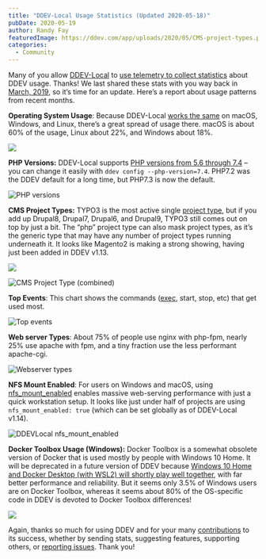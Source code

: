 ```yaml
---
title: "DDEV-Local Usage Statistics (Updated 2020-05-18)"
pubDate: 2020-05-19
author: Randy Fay
featuredImage: https://ddev.com/app/uploads/2020/05/CMS-project-types.png
categories:
  - Community
---
```


Many of you allow [DDEV-Local](https://github.com/drud/ddev) to [use telemetry to collect statistics](https://ddev.readthedocs.io/en/stable/users/cli-usage/#opt-in-usage-information) about DDEV usage. Thanks! We last shared these stats with you way back in [March, 2019](https://ddev.com/ddev-local/ddev-local-usage-statistics-updated-2019-03-21/), so it’s time for an update. Here’s a report about usage patterns from recent months.

**Operating System Usage**: Because DDEV-Local [works the same](https://ddev.readthedocs.io/en/stable/#system-requirements) on macOS, Windows, and Linux, there’s a great spread of usage there. macOS is about 60% of the usage, Linux about 22%, and Windows about 18%.

![](https://ddev.com/app/uploads/2020/05/Local-OSes.jpg)

**PHP Versions:** DDEV-Local supports [PHP versions from 5.6 through 7.4](https://ddev.readthedocs.io/en/stable/users/extend/customization-extendibility/#changing-php-version) – you can change it easily with `ddev config --php-version=7.4`. PHP7.2 was the DDEV default for a long time, but PHP7.3 is now the default.

![PHP versions](https://ddev.com/app/uploads/2020/05/PHP-versions-relative.png)

**CMS Project Types:** TYPO3 is the most active single [project type](https://ddev.readthedocs.io/en/stable/users/cli-usage/#quickstart-guides), but if you add up Drupal8, Drupal7, Drupal6, and Drupal9, TYPO3 still comes out on top by just a bit. The “php” project type can also mask project types, as it’s the generic type that may have any number of project types running underneath it. It looks like Magento2 is making a strong showing, having just been added in DDEV v1.13.

[![](https://ddev.com/app/uploads/2020/05/CMS-project-types.png)](https://ddev.com/app/uploads/2020/05/CMS-project-types.png)

![CMS Project Type (combined)](https://ddev.com/app/uploads/2020/05/CMS-Project-Type-combined.png)

**Top Events**: This chart shows the commands ([exec](https://ddev.readthedocs.io/en/stable/users/cli-usage/#executing-commands-in-containers), start, stop, etc) that get used most.

![Top events](https://ddev.com/app/uploads/2020/05/Top-events.png)

**Web server Types**: About 75% of people use nginx with php-fpm, nearly 25% use apache with fpm, and a tiny fraction use the less performant apache-cgi.

![Webserver types](https://ddev.com/app/uploads/2020/05/Webserver-types.png)

**NFS Mount Enabled**: For users on Windows and macOS, using [nfs_mount_enabled](https://ddev.readthedocs.io/en/stable/users/performance/#using-nfs-to-mount-the-project-into-the-web-container) enables massive web-serving performance with just a quick workstation setup. It looks like just under half of projects are using `nfs_mount_enabled: true` (which can be set globally as of DDEV-Local v1.14).

![DDEVLocal nfs_mount_enabled](https://ddev.com/app/uploads/2020/05/DDEVLocal-nfs_mount_enabled.png)

**Docker Toolbox Usage (Windows):** Docker Toolbox is a somewhat obsolete version of Docker that is used mostly by people with Windows 10 Home. It will be deprecated in a future version of DDEV because [Windows 10 Home and Docker Desktop (with WSL2) will shortly play well together](https://ddev.com/ddev-local/ddev-wsl2-getting-started/), with far better performance and reliability. But it seems only 3.5% of Windows users are on Docker Toolbox, whereas it seems about 80% of the OS-specific code in DDEV is devoted to Docker Toolbox differences!

![](https://ddev.com/app/uploads/2020/05/Docker-Toolbox-Windows-Usage.png)

Again, thanks so much for using DDEV and for your many [contributions](https://github.com/drud/ddev/blob/master/CONTRIBUTING.md) to its success, whether by sending stats, suggesting features, supporting others, or [reporting issues](https://ddev.readthedocs.io/en/stable/#support). Thank you!
